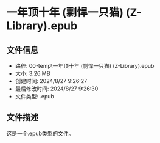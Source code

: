 ﻿# 一年顶十年 (剽悍一只猫) (Z-Library).epub

## 文件信息
- 路径: 00-temp\一年顶十年 (剽悍一只猫) (Z-Library).epub
- 大小: 3.26 MB
- 创建时间: 2024/8/27 9:26:27
- 最后修改时间: 2024/8/27 9:26:30
- 文件类型: .epub

## 文件描述
这是一个.epub类型的文件。

